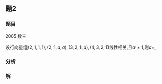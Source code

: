 ## 题2
### 题目
2005 数三 

设行向量组$( {2,1,1,1}) ,( {2,1, a, a}) ,( {3,2,1, a}) ,( {4,3,2,1})$线性相关,且$a \neq  1$,则$a =$_
### 分析

### 解